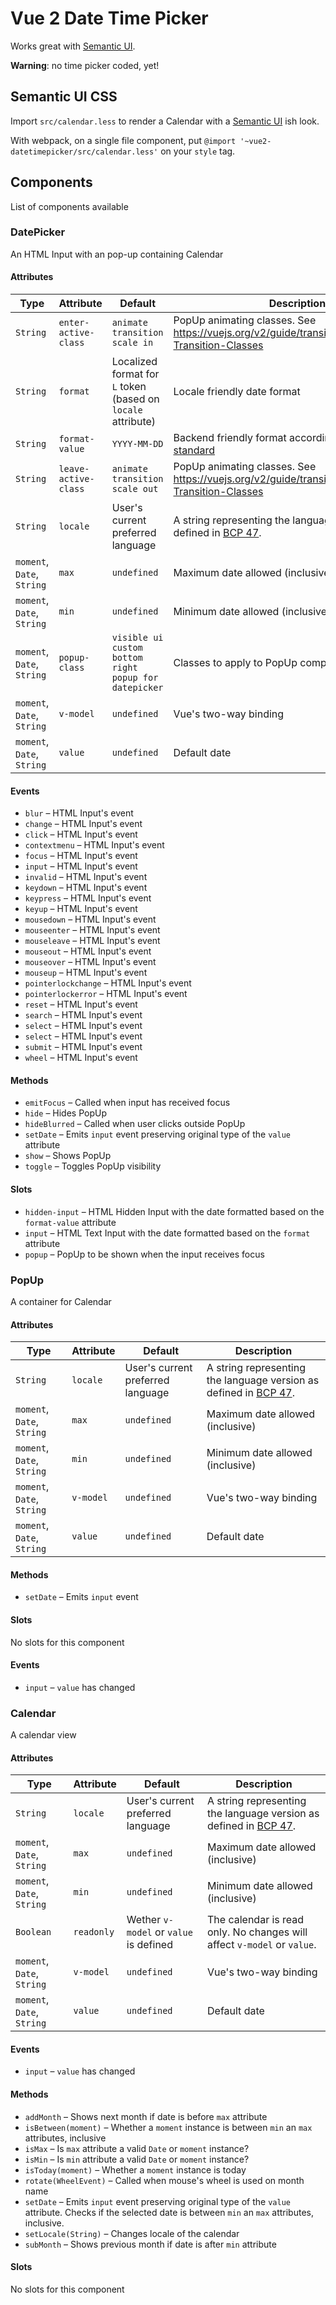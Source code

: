 # Vue 2 Date Time Picker

Works great with [Semantic UI](https://semantic-ui.com/).

**Warning**: no time picker coded, yet!

## Semantic UI CSS

Import `src/calendar.less` to render a Calendar with a [Semantic UI](https://semantic-ui.com/) ish look.

With webpack, on a single file component, put `@import '~vue2-datetimepicker/src/calendar.less'` on your `style` tag.

## Components

List of components available

### DatePicker

An HTML Input with an pop-up containing Calendar

#### Attributes

Type |Attribute | Default | Description
-----|----------|---------|------------
`String` | `enter-active-class` | `animate transition scale in` | PopUp animating classes. See <https://vuejs.org/v2/guide/transitions.html#Custom-Transition-Classes>
`String` | `format` | Localized format for `L` token (based on `locale` attribute) | Locale friendly date format
`String` | `format-value` | `YYYY-MM-DD` | Backend friendly format according to [HTML standard](https://developer.mozilla.org/en-US/docs/Web/HTML/Element/input/date#Value)
`String` | `leave-active-class` | `animate transition scale out` | PopUp animating classes. See <https://vuejs.org/v2/guide/transitions.html#Custom-Transition-Classes>
`String` | `locale` | User's current preferred language | A string representing the language version as defined in [BCP 47](http://www.ietf.org/rfc/bcp/bcp47.txt).
`moment`, `Date`, `String` | `max` | `undefined` | Maximum date allowed (inclusive)
`moment`, `Date`, `String` | `min` | `undefined` | Minimum date allowed (inclusive)
`moment`, `Date`, `String` | `popup-class` | `visible ui custom bottom right popup for datepicker` | Classes to apply to PopUp component
`moment`, `Date`, `String` | `v-model` | `undefined` | Vue's two-way binding
`moment`, `Date`, `String` | `value` | `undefined` | Default date

#### Events

* `blur` &ndash; HTML Input's event
* `change` &ndash; HTML Input's event
* `click` &ndash; HTML Input's event
* `contextmenu` &ndash; HTML Input's event
* `focus` &ndash; HTML Input's event
* `input` &ndash; HTML Input's event
* `invalid` &ndash; HTML Input's event
* `keydown` &ndash; HTML Input's event
* `keypress` &ndash; HTML Input's event
* `keyup` &ndash; HTML Input's event
* `mousedown` &ndash; HTML Input's event
* `mouseenter` &ndash; HTML Input's event
* `mouseleave` &ndash; HTML Input's event
* `mouseout` &ndash; HTML Input's event
* `mouseover` &ndash; HTML Input's event
* `mouseup` &ndash; HTML Input's event
* `pointerlockchange` &ndash; HTML Input's event
* `pointerlockerror` &ndash; HTML Input's event
* `reset` &ndash; HTML Input's event
* `search` &ndash; HTML Input's event
* `select` &ndash; HTML Input's event
* `select` &ndash; HTML Input's event
* `submit` &ndash; HTML Input's event
* `wheel` &ndash; HTML Input's event

#### Methods

* `emitFocus` &ndash; Called when input has received focus
* `hide` &ndash; Hides PopUp
* `hideBlurred` &ndash; Called when user clicks outside PopUp
* `setDate` &ndash; Emits `input` event preserving original type of the `value` attribute
* `show` &ndash; Shows PopUp
* `toggle` &ndash; Toggles PopUp visibility

#### Slots

* `hidden-input` &ndash; HTML Hidden Input with the date formatted based on the `format-value` attribute
* `input` &ndash; HTML Text Input with the date formatted based on the `format` attribute
* `popup` &ndash; PopUp to be shown when the input receives focus

### PopUp

A container for Calendar

#### Attributes

Type |Attribute | Default | Description
-----|----------|---------|------------
`String` | `locale` | User's current preferred language | A string representing the language version as defined in [BCP 47](http://www.ietf.org/rfc/bcp/bcp47.txt).
`moment`, `Date`, `String` | `max` | `undefined` | Maximum date allowed (inclusive)
`moment`, `Date`, `String` | `min` | `undefined` | Minimum date allowed (inclusive)
`moment`, `Date`, `String` | `v-model` | `undefined` | Vue's two-way binding
`moment`, `Date`, `String` | `value` | `undefined` | Default date

#### Methods

* `setDate` &ndash; Emits `input` event

#### Slots

No slots for this component

#### Events

* `input` &ndash; `value` has changed

### Calendar

A calendar view

#### Attributes

Type |Attribute | Default | Description
-----|----------|---------|------------
`String` | `locale` | User's current preferred language | A string representing the language version as defined in [BCP 47](http://www.ietf.org/rfc/bcp/bcp47.txt).
`moment`, `Date`, `String` | `max` | `undefined` | Maximum date allowed (inclusive)
`moment`, `Date`, `String` | `min` | `undefined` | Minimum date allowed (inclusive)
`Boolean` | `readonly` | Wether `v-model` or `value` is defined | The calendar is read only. No changes will affect `v-model` or `value`.
`moment`, `Date`, `String` | `v-model` | `undefined` | Vue's two-way binding
`moment`, `Date`, `String` | `value` | `undefined` | Default date

#### Events

* `input` &ndash; `value` has changed

#### Methods

* `addMonth` &ndash; Shows next month if date is before `max` attribute
* `isBetween(moment)` &ndash; Whether a `moment` instance is between `min` an `max` attributes, inclusive
* `isMax` &ndash; Is `max` attribute a valid `Date` or `moment` instance?
* `isMin` &ndash; Is `min` attribute a valid `Date` or `moment` instance?
* `isToday(moment)` &ndash; Whether a `moment` instance is today
* `rotate(WheelEvent)` &ndash; Called when mouse's wheel is used on month name
* `setDate` &ndash; Emits `input` event preserving original type of the `value` attribute. Checks if the selected date is between `min` an `max` attributes, inclusive.
* `setLocale(String)` &ndash; Changes locale of the calendar
* `subMonth` &ndash; Shows previous month if date is after `min` attribute

#### Slots

No slots for this component